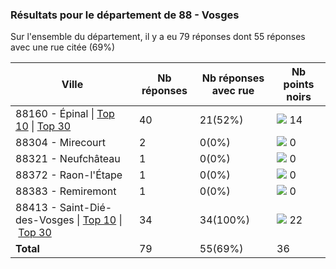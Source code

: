 ### Résultats pour le département de 88 - Vosges

Sur l'ensemble du département, il y a eu 79 réponses dont 55 réponses avec une rue citée (69%)

| Ville | Nb réponses | Nb réponses avec rue | Nb points noirs |
|-------------|-------------|----------------------|-----------------|
|88160 - Épinal&nbsp;&#124;&nbsp;<a href='88160 - Épinal_top10.md'>Top 10</a>&nbsp;&#124;&nbsp;<a href='88160 - Épinal_top14.md'>Top 30</a>|40|21(52%)|<img src="../../img/bar_38.gif" />&nbsp;14|
|88304 - Mirecourt|2|0(0%)|<img src="../../img/bar_0.gif" />&nbsp;0|
|88321 - Neufchâteau|1|0(0%)|<img src="../../img/bar_0.gif" />&nbsp;0|
|88372 - Raon-l'Étape|1|0(0%)|<img src="../../img/bar_0.gif" />&nbsp;0|
|88383 - Remiremont|1|0(0%)|<img src="../../img/bar_0.gif" />&nbsp;0|
|88413 - Saint-Dié-des-Vosges&nbsp;&#124;&nbsp;<a href='88413 - Saint-Dié-des-Vosges_top10.md'>Top 10</a>&nbsp;&#124;&nbsp;<a href='88413 - Saint-Dié-des-Vosges_top22.md'>Top 30</a>|34|34(100%)|<img src="../../img/bar_61.gif" />&nbsp;22|
| **Total** |79|55(69%)|36|
